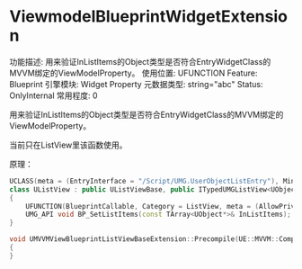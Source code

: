 # ViewmodelBlueprintWidgetExtension

功能描述: 用来验证InListItems的Object类型是否符合EntryWidgetClass的MVVM绑定的ViewModelProperty。
使用位置: UFUNCTION
Feature: Blueprint
引擎模块: Widget Property
元数据类型: string="abc"
Status: OnlyInternal
常用程度: 0

用来验证InListItems的Object类型是否符合EntryWidgetClass的MVVM绑定的ViewModelProperty。

当前只在ListView里该函数使用。

原理：

```cpp
UCLASS(meta = (EntryInterface = "/Script/UMG.UserObjectListEntry"), MinimalAPI)
class UListView : public UListViewBase, public ITypedUMGListView<UObject*>
{
	UFUNCTION(BlueprintCallable, Category = ListView, meta = (AllowPrivateAccess = true, DisplayName = "Set List Items", ViewmodelBlueprintWidgetExtension = "EntryViewModel"))
	UMG_API void BP_SetListItems(const TArray<UObject*>& InListItems);
}

void UMVVMViewBlueprintListViewBaseExtension::Precompile(UE::MVVM::Compiler::IMVVMBlueprintViewPrecompile* Compiler, UWidgetBlueprintGeneratedClass* Class)
{
}
```